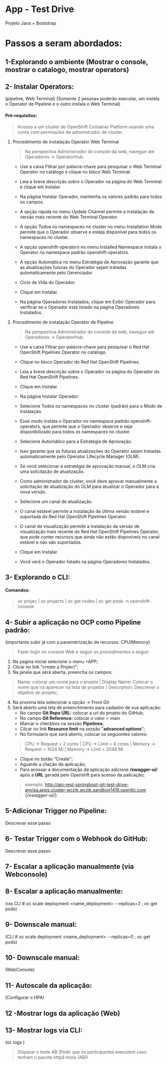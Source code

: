 # App - Test Drive
Projeto Java + Bootstrap 

# Passos a seram abordados:

## 1-Explorando o ambiente (Mostrar o console, mostrar o catalogo, mostrar operators)

## 2- Instalar Operators: 
(pipeline, Web Terminal) (Somente 2 pessoas poderão executar, um instala o Operator de Pipeline e o outro instala o Web Terminal)

#### Pré-requisitos:

> Acesso a um cluster do OpenShift Container Platform usando uma conta com permissões de administrador de cluster.

1. Procedimento de instalação Operator Web Terminal

      > Na perspectiva Administrador do console da web, navegue até Operadores → OperatorHub.

      - Use a caixa Filtrar por palavra-chave para pesquisar o Web Terminal Operator no catálogo e clique no bloco Web Terminal.

      - Leia a breve descrição sobre o Operador na página do Web Terminal e clique em Instalar.

      - Na página Instalar Operador, mantenha os valores padrão para todos os campos.

      - A opção rápida no menu Update Channel permite a instalação da versão mais recente do Web Terminal Operator.

      - A opção Todos os namespaces no cluster no menu Installation Mode permite que o Operador observe e esteja disponível para todos os namespaces no           cluster.

      - A opção openshift-operators no menu Installed Namespace instala o Operator no namespace padrão openshift-operators.

      - A opção Automática no menu Estratégia de Aprovação garante que as atualizações futuras do Operador sejam tratadas automaticamente pelo Gerenciador
      
      - Ciclo de Vida do Operador.

      - Clique em Instalar.

      - Na página Operadores Instalados, clique em Exibir Operador para verificar se o Operador está listado na página Operadores Instalados.


2. Procedimento de instalação Operator de Pipeline

      > Na perspectiva Administrador do console da web, navegue até Operadores → OperatorHub.

      - Use a caixa Filtrar por palavra-chave para pesquisar o Red Hat OpenShift Pipelines Operator no catálogo. 

      - Clique no bloco Operador do Red Hat OpenShift Pipelines.

      - Leia a breve descrição sobre o Operador na página do Operador do Red Hat OpenShift Pipelines. 

      - Clique em Instalar.
      
      - Na página Instalar Operador:

      - Selecione Todos os namespaces no cluster (padrão) para o Modo de instalação. 

      - Esse modo instala o Operador no namespace padrão openshift-operators, que permite que o Operador observe e seja disponibilizado para todos os              namespaces no cluster.

      - Selecione Automático para a Estratégia de Aprovação.

      - Isso garante que as futuras atualizações do Operator sejam tratadas automaticamente pelo Operator Lifecycle Manager (OLM).

      - Se você selecionar a estratégia de aprovação manual, o OLM cria uma solicitação de atualização.

      - Como administrador de cluster, você deve aprovar manualmente a solicitação de atualização do OLM para atualizar o Operador para a nova versão.

      - Selecione um canal de atualização.

      - O canal estável permite a instalação da última versão estável e suportada do Red Hat OpenShift Pipelines Operator.

      - O canal de visualização permite a instalação da versão de visualização mais recente do Red Hat OpenShift Pipelines Operator, que pode conter              recursos que ainda não estão disponíveis no canal estável e não são suportados.

      - Clique em Instalar. 

      - Você verá o Operador listado na página Operadores Instalados.
       

## 3- Explorando o CLI:

 #### Comandos:
 
 > oc projec |
 > oc projects |
 > oc get nodes |
 > oc get pods -n openshift-console


## 4- Subir a aplicação no OCP como Pipeline padrão:
(importante subir já com a parametrização de recursos: CPU/Memory)
> Fazer login no console Web e seguir os procedimentos a seguir:

1. Na pagina inicial selecione o menu +APP;
2. Clicar no link "create a Project";
3. Na janela que será aberta, preencha os campos:
> Name: colocar um nome para o projeto | Display Name: Colocar o nome que irá aparecer na lista de projetos | Description: Descrever o objetivo do projeto;
4. Na proxima tela selecionar a opção -> From Git
5. Será aberto uma tela de preenchimento para cadastro de sua aplicação:
      - No campo **Git Repo URL:** colocar a url do projeto do GitHub;
      - No campo **Git Reference:** colocar o valor = main
      - Marcar o checkbox na sessão **Pipelines**;
      - Cilcar no link **Resource limit** na sessão "**advanced options**";
      - No formulario que será aberto, colocar os seguiontes valores:
      > CPU -> Request = 2 cores | CPU -> Limit = 4 cores | Memory -> Request = 1024 Mi | Memory -> Limit = 2048 Mi
      - Clique no botão "Create";
      - Aguarde a cliação da aplicação;
      - Para acessar a documentação da aplicação adicione **/swagger-ui/** após a **URL** gerada pelo Openshft para acesso da palicação;
      > exemplo: http://api-rest-springboot-git-test-drive-anvisa.apps.cluster-wczjk.wczjk.sandbox1416.opentlc.com **{/swagger-ui/}**
            
## 5-Adicionar Trigger no Pipeline:
Descrevar esse passo

## 6- Testar Trigger com o Webhook do GitHub:
Descrevar esse passo

## 7- Escalar a aplicação manualmente (via Webconsole)

## 8- Escalar a aplicação manualmente:
(via CLI # oc scale deployment <name_deployment> --replicas=3 ; oc get pods)

## 9- Downscale manual:
(CLI # oc scale deployment <name_deployment> --replicas=0 ; oc get pods)

## 10- Downscale manual:
(WebConsole)

## 11- Autoscale da aplicação:
(Configurar o HPA)

## 12 -Mostrar logs da aplicação (Web)

## 13- Mostrar logs via CLI:
(oc logs <pod>)

> Disparar o teste AB (Pedir que os participantes executem caso tenham o pacote httpd-tools (AB))
